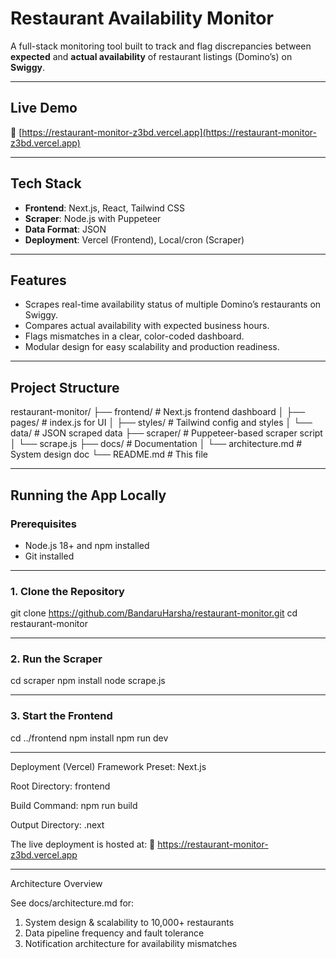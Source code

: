 # Restaurant Availability Monitor

A full-stack monitoring tool built to track and flag discrepancies between **expected** and **actual availability** of restaurant listings (Domino’s) on **Swiggy**.

---

## Live Demo

🔗 [https://restaurant-monitor-z3bd.vercel.app](https://restaurant-monitor-z3bd.vercel.app)

---

## Tech Stack

- **Frontend**: Next.js, React, Tailwind CSS
- **Scraper**: Node.js with Puppeteer
- **Data Format**: JSON
- **Deployment**: Vercel (Frontend), Local/cron (Scraper)

---

## Features

- Scrapes real-time availability status of multiple Domino’s restaurants on Swiggy.
- Compares actual availability with expected business hours.
- Flags mismatches in a clear, color-coded dashboard.
- Modular design for easy scalability and production readiness.

---

## Project Structure

restaurant-monitor/
├── frontend/ # Next.js frontend dashboard
│ ├── pages/ # index.js for UI
│ ├── styles/ # Tailwind config and styles
│ └── data/ # JSON scraped data
├── scraper/ # Puppeteer-based scraper script
│ └── scrape.js
├── docs/ # Documentation
│ └── architecture.md # System design doc
└── README.md # This file


---

## Running the App Locally

### Prerequisites

- Node.js 18+ and npm installed
- Git installed

---

### 1. Clone the Repository

git clone https://github.com/BandaruHarsha/restaurant-monitor.git
cd restaurant-monitor

---

### 2. Run the Scraper

cd scraper
npm install
node scrape.js

---

### 3. Start the Frontend

cd ../frontend
npm install
npm run dev

---

Deployment (Vercel)
Framework Preset: Next.js

Root Directory: frontend

Build Command: npm run build

Output Directory: .next

The live deployment is hosted at:
🔗 https://restaurant-monitor-z3bd.vercel.app

---

Architecture Overview

See docs/architecture.md for:

1. System design & scalability to 10,000+ restaurants
2. Data pipeline frequency and fault tolerance
3. Notification architecture for availability mismatches



